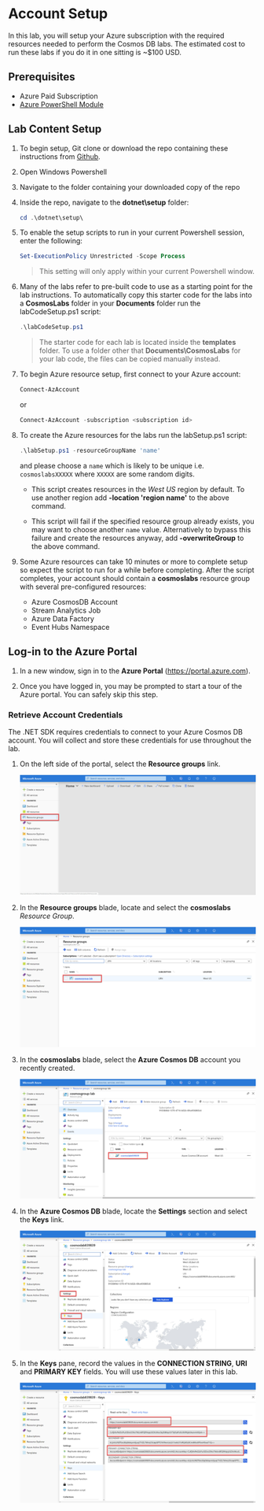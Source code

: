 # Account Setup

In this lab, you will setup your Azure subscription with the required resources needed to perform the Cosmos DB labs. The estimated cost to run these labs if you do it in one sitting is ~$100 USD.

## Prerequisites

- Azure Paid Subscription
- [Azure PowerShell Module](https://docs.microsoft.com/en-us/powershell/azure/install-az-ps)

## Lab Content Setup

1. To begin setup, Git clone or download the repo containing these instructions from [Github](https://github.com/AzureCosmosDB/labs).

2. Open Windows Powershell
3. Navigate to the folder containing your downloaded copy of the repo
4. Inside the repo, navigate to the **dotnet\setup** folder:

   ```powershell
   cd .\dotnet\setup\
   ```

5. To enable the setup scripts to run in your current Powershell session, enter the following:

   ```powershell
   Set-ExecutionPolicy Unrestricted -Scope Process
   ```

   > This setting will only apply within your current Powershell window.

6. Many of the labs refer to pre-built code to use as a starting point for the lab instructions. To automatically copy this starter code for the labs into a **CosmosLabs** folder in your **Documents** folder run the labCodeSetup.ps1 script:

   ```powershell
   .\labCodeSetup.ps1
   ```

   > The starter code for each lab is located inside the **templates** folder. To use a folder other that **Documents\CosmosLabs** for your lab code, the files can be copied manually instead.

7. To begin Azure resource setup, first connect to your Azure account:

   ```powershell
   Connect-AzAccount
   ```

   or

   ```powershell
   Connect-AzAccount -subscription <subscription id>
   ```

8. To create the Azure resources for the labs run the labSetup.ps1 script:

   ```powershell
   .\labSetup.ps1 -resourceGroupName 'name'
   ```

   and please choose a `name` which is likely to be unique i.e. `cosmoslabsXXXXX` where `XXXXX` are some random digits.

   - This script creates resources in the _West US_ region by default. To use another region add **-location 'region name'** to the above command.

   - This script will fail if the specified resource group already exists, you may want to choose another `name` value. Alternatively to bypass this failure and create the resources anyway, add **-overwriteGroup** to the above command.

9. Some Azure resources can take 10 minutes or more to complete setup so expect the script to run for a while before completing. After the script completes, your account should contain a **cosmoslabs** resource group with several pre-configured resources:

   - Azure CosmosDB Account
   - Stream Analytics Job
   - Azure Data Factory
   - Event Hubs Namespace

## Log-in to the Azure Portal

1. In a new window, sign in to the **Azure Portal** (<https://portal.azure.com>).

1. Once you have logged in, you may be prompted to start a tour of the Azure portal. You can safely skip this step.

### Retrieve Account Credentials

The .NET SDK requires credentials to connect to your Azure Cosmos DB account. You will collect and store these credentials for use throughout the lab.

1. On the left side of the portal, select the **Resource groups** link.

   ![Resource groups is highlighted](../media/02-resource_groups.jpg "Select resource groups")

1. In the **Resource groups** blade, locate and select the **cosmoslabs** _Resource Group_.

   ![The recently cosmosdb resource group is highlighted](../media/02-lab_resource_group.jpg "Select the CosmosDB resource group")

1. In the **cosmoslabs** blade, select the **Azure Cosmos DB** account you recently created.

   ![The Cosmos DB resource is highlighted](../media/02-cosmos_resource.jpg "Select the Cosmos DB resource")

1. In the **Azure Cosmos DB** blade, locate the **Settings** section and select the **Keys** link.

   ![The Keys pane is highlighted](../media/02-keys_pane.jpg "Select the Keys Pane")

1. In the **Keys** pane, record the values in the **CONNECTION STRING**, **URI** and **PRIMARY KEY** fields. You will use these values later in this lab.

   ![The URI, Primary Key and Connection string credentials are highlighted](../media/02-keys.jpg "Copy the URI, primary key and the connection string")
